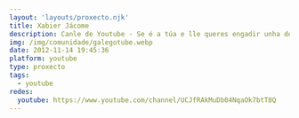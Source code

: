 ```yaml
---
layout: 'layouts/proxecto.njk'
title: Xabier Jácome
description: Canle de Youtube - Se é a túa e lle queres engadir unha descripción e etiquetas, ponte en contacto con nós.
img: /img/comunidade/galegotube.webp
date: 2012-11-14 19:45:36
platform: youtube
type: proxecto
tags:
  - youtube
redes:
  youtube: https://www.youtube.com/channel/UCJfRAkMuDb04NqaOk7btT8Q
---
```


